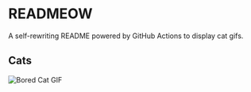 # READMEOW

A self-rewriting README powered by GitHub Actions to display cat gifs.

## Cats

![Bored Cat GIF](https://media3.giphy.com/media/v1.Y2lkPTlhY2QwMmRhdXplbG91YzZ0NzFyd3dxYnduZzE3aXpzeWt5cWtxcm9vZWlhdGlwZCZlcD12MV9naWZzX3NlYXJjaCZjdD1n/mlvseq9yvZhba/200.gif)

